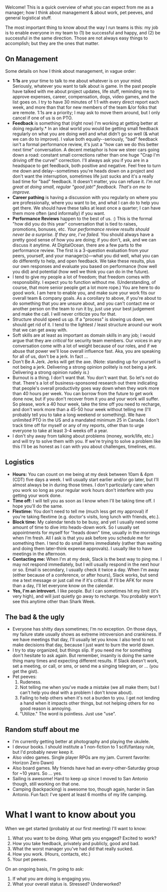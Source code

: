 Welcome!  This is a quick overview of what you can expect from me as a manager; how I think about management & about work, pet peeves, and general logistical stuff.

The most important thing to know about the way I run teams is this: my job is to enable everyone in my team to (1) be successful and happy, and (2) be successful in the same direction.  Those are not always easy things to accomplish; but they are the ones that matter.

## On Management
Some details on how I think about management, in vague order:
* **1:1s** are your time to talk to me about whatever is on your mind.  Seriously, whatever you want to talk about is game.  In the past people have talked with me about project updates, life stuff, reminding me to approve expenses, career, compensation, dogs, video games, and the list goes on.  I try to have 30 minutes of 1:1 with every direct report each week, and more than that for new members of the team &/or folks that are remote.  1:1s are a priority; I may ask to move them around, but I only cancel if one of us is on PTO.
* **Feedback** is something that (right now) I'm working at getting better at doing regularly.*  In an ideal world you would be getting small feedback regularly on what you are doing well and what didn't go so well (& what we can do to improve).  I value both equally--seriously, "bad" feedback isn't a formal performance review, it's just a "how can we do this better next time" conversation.  A decent metaphor is how we steer cars going down a road: constant small corrections rather than one huge "Crap I'm driving off the curve!" correction.  I'll always ask you if you are in a headspace to get feedback, both positive and negative.  Feel free to turn me down and delay--sometimes you're heads down on a project and don't want the interruption, sometimes life just sucks and it's a really bad time for "bad" feedback.  It doesn't matter, you can refuse it.
  *I'm not great at doing small, regular "good job!" feedback.  That's on me to improve.*
* **Career pathing** is having a discussion with you regularly on where you are professionally, where you want to be, and what I can do to help you get there.  We should have these talks at least once a quarter; I can have them more often (and informally) if you want.
* **Performance Reviews** happen to the best of us.  :)  This is the formal "how did you do this year" conversation that is tied to raises, promotions, bonuses, etc.  _Your performance review results should never be a surprise.  If they are, I've failed._  You should always have a pretty good sense of how you are doing; if you don't, ask, and we can discuss it anytime. 
    At DigitalOcean, there are a few parts to the performance review.  The first is a 3-question evaluation from your peers, yourself, and your manager(s)—what you did well, what you can do differently to help, and open feedback.  We take these results, plus our own responses and evaluate you based on performance (how well you did) and potential (how well we think you can do in the future).
* I tend to give my people a lot of freedom; that freedom comes with responsibility.  I expect you to function without me.  (Understanding, of course, that more senior people get a lot more rope.)  You are here to do good work.  I am here to enable you, and make sure your work fits our overall team & company goals.
    As a corollary to above, if you're about to do something that you are unsure about, and you can't contact me or another person on the team to run it by, just use your best judgement and make the call.  I will never criticize you for that.
* Structure should speed us up.  If a "process" is slowing us down, we should get rid of it.  I tend to the lightest / least structure around our work that we can get away with.
* Soft skills are at least as important as domain skills in any job; I would argue that they are _critical_ for security team members.  Our voices in any conversation come with a lot of weight because of our roles, and if we abuse that power we'll lose overall influence fast.  Aka, you are speaking for all of us, don't be a jerk.  In fact ...
* Don't Be A Jerk.  Jerks will get the axe.
    (Note: standing up for yourself is not being a jerk.  Delivering a strong opinion politely is not being a jerk.  Delivering a strong opinion rudely _is_.)
* Burnout is a thing.  I don't want that.  You don't want that.  So let's not do that.
    There's a lot of business-sponsored research out there indicating that people's overall productivity goes way down when they work more than 40 hours per week.  You can borrow from the future to get work done now, but if you don't recover from it you and your work will suffer.  So please, work a 40 hour week, take the time off you need to recharge, and don't work more than a 45-50 hour week without telling me (I'll probably tell you to take a long weekend or something).  We have unlimited PTO in the US and a mandated minimum 25 in Canada.  I don't track time off for myself or any of my reports, other than to urge everyone to take at least 3-4 weeks off a year.
* I don't shy away from talking about problems (money, work/life, etc.) and will try to solve them with you.  If we're trying to solve a problem like this I'll be as honest as I can with you about challenges, timelines, etc.

## Logistics
* **Hours:** You can count on me being at my desk between 10am & 4pm (CDT) five days a week.  I will usually start earlier and/or go later, but I'll almost always be in during those times.  I don't particularly care when you work so long as your regular work hours don't interfere with you getting your work done.
* **Time off:** I will tell you as soon as I know when I'll be taking time off.  I hope you'll do the same.
* **Flextime:** You don't need to tell me (much less get my approval) if you're taking flextime (e.g. doctor's visits, long lunch with friends, etc.).
* **Block time:** My calendar tends to be busy, and yet I usually need some amount of time to dive into heads-down work.  So I usually set appointments for myself for "heads down" time, usually in the mornings when I'm fresh.  All I ask is that you ask before you schedule me for something then.  I tend to do small items immediately (rather than waiting and doing them later-think expense approvals).  I usually like to have meetings in the afternoon.
* **Contacting me:** When I'm at my desk, Slack is the best way to ping me.  I may not respond immediately, but I will usually respond in the next hour or so.  Email is secondary, I usually check it twice a day.  When I'm away (either because of a conference, or after hours), Slack works, but send me a text message or just call me if it's critical.  If I'll be AFK for more than a day, I'll let everyone know on the calendar.
* **Yes, I'm an introvert.**  I like people.  But I can sometimes hit my limit (it's very high), and will just quietly go away to recharge.  You probably won't see this anytime other than Shark Week.

## The bad & the ugly
* Everyone has shitty days sometimes; I'm no exception.  On those days, my failure state usually shows as extreme introversion and crankiness.  If we have meetings that day, I'll usually let you know.  I also tend to not make decisions that day, because I just want to burn the world down.
* I try to stay organized, but things slip.  If you need me for something don't hesitate to ask again.  But remember, insanity is doing the same thing many times and expecting different results.  If Slack doesn't work, set a meeting, or call, or sms, or send me a singing telegram, or ... (you get the gist).
* Pet peeves:
    1. Rudeness.
    2. Not telling me when you've made a mistake (we all make them; but I can't help you deal with a problem I don't know about).
    3. Failing to help others when it's not a burden to you.  I get not lending a hand when it impacts other things, but not helping others for no good reason is annoying.
    4. "Utilize."  The word is pointless.  Just use "use".

## Random stuff about me
* I'm currently getting better at photography and playing the ukulele.
* I devour books.  I should institute a 1 non-fiction to 1 scifi/fantasy rule, but I'd probably never keep it.
* Also video games.  Single player RPGs are my jam.  Current favorite: Horizon Zero Dawn)
* Also board games.  My friends have had an every-other-Saturday group for ~10 years.  So ... yes.
* Sailing is awesome!  Hard to keep up since I moved to San Antonio though, still working on that one.
* Camping (backpacking) is awesome too, though again, harder in San Antonio.  Fun fact: I've spent at least 6 months of my life camping.

# What I want to know about you
When we get started (probably at our first meeting) I'll want to know:
1. What you want to be doing.  What gets you engaged?  Excited to work?
2. How you take feedback, privately and publicly, good and bad.
3. What the worst manager you've had did that really sucked.
4. How you work. (Hours, contacts, etc.)
5. Your pet peeves.

On an ongoing basis, I'm going to ask:
1. If what you are doing is engaging you.
2. What your overall status is.  Stressed?  Underworked?
